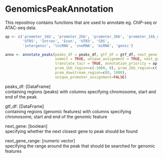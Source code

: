 # GenomicsPeakAnnotation

This repositroy contains functions that are used to annotate eg. ChIP-seq or ATAC-seq data.


```R
ap <- c('promoter_1kb', 'promoter_2kb', 'promoter_3kb', 'promoter_1kb_downstream', 
        'UTR5', 'Intron', 'Exon', 'UTR3', 'CDS',
        'intergenic', 'lncRNA', 'snoRNA', 'miRNA', 'genic')
```
```R
anno <- annotate_peaks(peaks_df = peaks_df, gtf_df = gtf_df, next_gene = TRUE,
                       summit = TRUE, unique_assignment = TRUE, next_gene_range = c(-10000, 10000),
                       translate_tair = TRUE, annotation_priority = ap,
                       prom_1kb_region=c(-1000, 0), prom_2kb_region=c(-2000, -1000), prom_3kb_region=c(-3000, -2000),
                       prom_dowstream_region=c(0, 1000),
                       unique_promoter_assignment=FALSE)
```
peaks_df: [DataFrame]  
containing regions (peaks) with columns specifying chromosome, start and end of the peak. 

gtf_df: [DataFrame]  
containing regions (genomic features) with columns specifying chromosome, start and end of the genomic feature  

next_gene: [boolean]  
specifying whether the next closest gene to peak should be found  

next_gene_range: [numeric vector]  
specifying the range around the peak that should be searched for genomic features   
